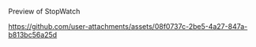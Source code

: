 Preview of StopWatch


https://github.com/user-attachments/assets/08f0737c-2be5-4a27-847a-b813bc56a25d

